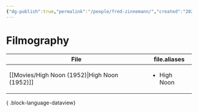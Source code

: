 ```yaml
---
{"dg-publish":true,"permalink":"/people/fred-zinnemann/","created":"2024-06-18","updated":"2025-03-13"}
---
```



# Filmography

| File                                             | file.aliases                |
| ------------------------------------------------ | --------------------------- |
| [[Movies/High Noon (1952)\|High Noon (1952)]] | <ul><li>High Noon</li></ul> |

{ .block-language-dataview}

